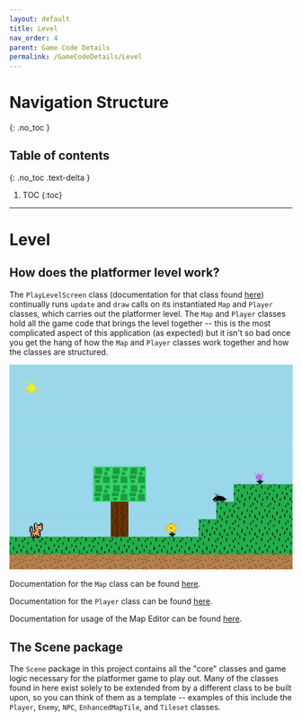 ```yaml
---
layout: default
title: Level
nav_order: 4
parent: Game Code Details
permalink: /GameCodeDetails/Level
---
```


# Navigation Structure
{: .no_toc }

## Table of contents
{: .no_toc .text-delta }

1. TOC
{:toc}

---

# Level

## How does the platformer level work?

The `PlayLevelScreen` class (documentation for that class found [here](./ScreensSubSections/play-level-screen.md)) continually runs `update` and `draw` calls
on its instantiated `Map` and `Player` classes, which carries out the platformer level. The `Map` and `Player` classes
hold all the game code that brings the level together -- this is the most complicated aspect of this application (as expected)
but it isn't so bad once you get the hang of how the `Map` and `Player` classes work together and how the classes are structured.

![game-screen-1.gif](../../assets/images/playing-level.gif)

Documentation for the `Map` class can be found [here](./map.md).

Documentation for the `Player` class can be found [here](./player.md).

Documentation for usage of the Map Editor can be found [here]().

## The Scene package

The `Scene` package in this project contains all the "core" classes and game logic necessary for the platformer game to play out. Many of the classes
found in here exist solely to be extended from by a different class to be built upon, so you can think of them as a template -- examples of this include the
`Player`, `Enemy`, `NPC`, `EnhancedMapTile`, and `Tileset` classes.